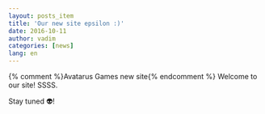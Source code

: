```yaml
---
layout: posts_item
title: 'Our new site epsilon :)'
date: 2016-10-11
author: vadim
categories: [news]
lang: en
---
```


{% comment %}Avatarus Games new site{% endcomment %}
Welcome to our site! SSSS.

Stay tuned :alien:!
